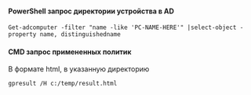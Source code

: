 #### PowerShell запрос директории устройства в AD
```
Get-adcomputer -filter "name -like 'PC-NAME-HERE'" |select-object -property name, distinguishedname
```

#### CMD запрос примененных политик
В формате html, в указанную директорию
```
gpresult /H c:/temp/result.html
```
